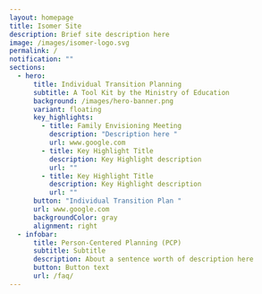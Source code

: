 ```yaml
---
layout: homepage
title: Isomer Site
description: Brief site description here
image: /images/isomer-logo.svg
permalink: /
notification: ""
sections:
  - hero:
      title: Individual Transition Planning
      subtitle: A Tool Kit by the Ministry of Education
      background: /images/hero-banner.png
      variant: floating
      key_highlights:
        - title: Family Envisioning Meeting
          description: "Description here "
          url: www.google.com
        - title: Key Highlight Title
          description: Key Highlight description
          url: ""
        - title: Key Highlight Title
          description: Key Highlight description
          url: ""
      button: "Individual Transition Plan "
      url: www.google.com
      backgroundColor: gray
      alignment: right
  - infobar:
      title: Person-Centered Planning (PCP)
      subtitle: Subtitle
      description: About a sentence worth of description here
      button: Button text
      url: /faq/
---
```

